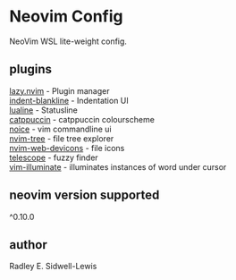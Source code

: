# Neovim Config

NeoVim WSL lite-weight config. 

## plugins

[lazy.nvim](https://github.com/folke/lazy.nvim) - Plugin manager  
[indent-blankline](https://github.com/lukas-reineke/indent-blankline.nvim) - Indentation UI  
[lualine](https://github.com/nvim-lualine/lualine.nvim) - Statusline  
[catppuccin](https://github.com/morhetz/gruvbo) - catppuccin colourscheme  
[noice](https://github.com/folke/noice.nvim) - vim commandline ui  
[nvim-tree](https://github.com/nvim-tree/nvim-tree.lua) - file tree explorer  
[nvim-web-devicons](https://github.com/nvim-tree/nvim-web-devicons) - file icons  
[telescope](https://github.com/nvim-telescope/telescope.nvim) - fuzzy finder  
[vim-illuminate](https://github.com/RRethy/vim-illuminate) - illuminates instances of word under cursor  

## neovim version supported

^0.10.0

## author

Radley E. Sidwell-Lewis
